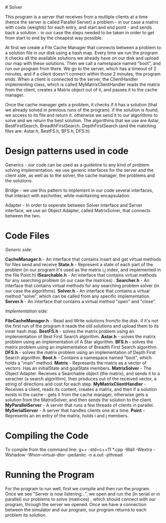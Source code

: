 
﻿# Solver

This program is a server that receives from a multiple clients at a time (hence the server is called Parallel Server) a problem - in our case a matrix with costs (weights) for each entry, and start and end point - and sends back a solution - in our case the steps needed to be taken in order to get from start to end by the cheapest way possible.

At first we create a File Cache Manager that connects between a problem to a solution file in our disk using a hash map.
Every time we run the program it checks all the available solutions we already have on our disk and upload our map with these solutions.
Then we call a namespace named "boot", and run our program from there. We go to the server, which has a timeout of 2 minutes, and if a client doesn't connect within those 2 minutes, the program ends. When a client is connected to the server, the ClientHandler implementing class, which is called MyMatrixClientHandler reads the matrix from the client, creates a Matrix object out of it, and passes it to the cache manager.

Once the cache manager gets a problem,  it checks if it has a solution (that we already solved in previous runs of the program). if the solution is found, we access to  its file and return it. otherwise we send it to our algorithms to solve and we return the best solution.
The algorithms that we use are Astar, BestFirstSearch, BreadthFirstSearch, DepthFirstSearch (and the matching files are: Astar.h, BestFS.h, BFS.h, DFS.h)

# Design patterns used in code

Generics - our code can be used as a guideline to any kind of problem solving implementation.  we use generic interfaces for the server and the client side, as well as to the solver, the cache manager, the problems and the solutions.

Bridge -  we use this pattern to implement in our code several interfaces, that interact with eachother, while maintaining encapsulation.

Adapter - In order to seperate between Solver interface and Server interface, we use an Object Adapter, called MatrixSolver, that connects between the two.

# Code Files


*Generic side:*

**CacheManager.h** - An interface that contains insert and get virtual methods for files send and receive
**State.h** - Represent a state of each part of the problem (in our program it's used as the matrix i,j index, and implemented in the file Point.h)
**ISearchable.h** - An interface that contains virtual methods for any searching problem (in our case the matrices) .
**Searcher.h** - An interface that contains virtual methods for any searching problem solver (in our case the algorithms).
**Solver.h** - An interface that contains a virtual method "solve", which can be called from any specific implementation.
**Server.h** -   An interface that contains a virtual method "open" and "close".


*Implementation side:* 

**FileCacheManager.h** -  Read and Write solutions from/to the disk. if it's not the first run of the program it reads the old solutions and upload them to its inner hash map. 
**BestFS.h** - solves the matrix problem using an implementation of Best First Search algorithm.
**Astar.h** - solves the matrix problem using an implementation of A Star algorithm.
**BFS.h** - solves the matrix problem using an implementation of Breadth First Search algorithm.
**DFS.h** - solves the matrix problem using an implementation of Depth First Search algorithm.
**Boot.h** - Contains a namespace named "boot", which holds a "main" method.
**Matrix** - Represents the matrix as a vector of vectors. Has an initialState and goalState members.
**MatrixSolver** - The Object Adapter. Receives a Searchable object (the matrix), and sends it to a seracher (a search algorithm), then produces out of the received vector, a string of directions and cost for each step.
**MyMatrixClientHandler** -  Receives a client, reads its content, creates a matrix, and then if a solution exists in the cache - gets it from the cache manager, otherwise gets a solution from the MatrixSolver, and then sends the solution to the client.
**MyParallelServer** - A server that runs a few threads of clients in parallel.
**MySerialServer** - A server that handles clients one at a time.
**Point** - Represents an en entry of the matrix, holds i and j members.




# Compiling the Code

To compile from the command line:
g++ -std=c++11 *.cpp -Wall -Wextra -Wshadow -Wnon-virtual-dtor -pedantic -o a.out -pthread

# Running the Program
 
For the program to run well, first we compile and then run the program. Once we see "Server is now listening...", we open and run the (in serial or in parallel) our problems to solve (matrices) , which should connect with our program, through the server we opened. Once we have a  connection between the simulator and our program, our program returns to each problem its solution.

<!--stackedit_data:
eyJoaXN0b3J5IjpbOTQ4MjgxMjM4XX0=
-->
